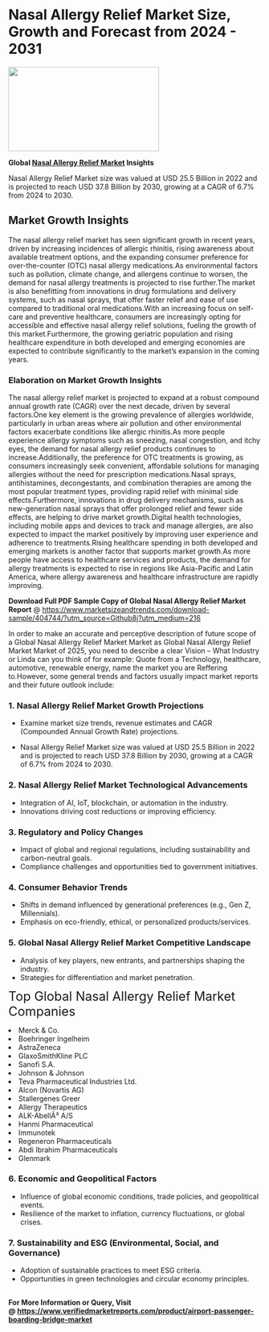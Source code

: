 <H1>Nasal Allergy Relief Market Size, Growth and Forecast from 2024 - 2031</H1><img class="aligncenter size-medium wp-image-584254" src="https://thirdeyenews.in/wp-content/uploads/2024/09/Global-Market-Research-300x168.jpeg" alt="" width="300" height="168" /><p><strong>Global&nbsp;<a href="https://www.marketsizeandtrends.com/download-sample/404744/?utm_source=Github8j?utm_medium=216">Nasal Allergy Relief Market</a> Insights</strong></p><p>Nasal Allergy Relief Market size was valued at USD 25.5 Billion in 2022 and is projected to reach USD 37.8 Billion by 2030, growing at a CAGR of 6.7% from 2024 to 2030.</p><p><h2>Market Growth Insights</h2> The nasal allergy relief market has seen significant growth in recent years, driven by increasing incidences of allergic rhinitis, rising awareness about available treatment options, and the expanding consumer preference for over-the-counter (OTC) nasal allergy medications.As environmental factors such as pollution, climate change, and allergens continue to worsen, the demand for nasal allergy treatments is projected to rise further.The market is also benefitting from innovations in drug formulations and delivery systems, such as nasal sprays, that offer faster relief and ease of use compared to traditional oral medications.With an increasing focus on self-care and preventive healthcare, consumers are increasingly opting for accessible and effective nasal allergy relief solutions, fueling the growth of this market.Furthermore, the growing geriatric population and rising healthcare expenditure in both developed and emerging economies are expected to contribute significantly to the market’s expansion in the coming years.<h3>Elaboration on Market Growth Insights</h3> The nasal allergy relief market is projected to expand at a robust compound annual growth rate (CAGR) over the next decade, driven by several factors.One key element is the growing prevalence of allergies worldwide, particularly in urban areas where air pollution and other environmental factors exacerbate conditions like allergic rhinitis.As more people experience allergy symptoms such as sneezing, nasal congestion, and itchy eyes, the demand for nasal allergy relief products continues to increase.Additionally, the preference for OTC treatments is growing, as consumers increasingly seek convenient, affordable solutions for managing allergies without the need for prescription medications.Nasal sprays, antihistamines, decongestants, and combination therapies are among the most popular treatment types, providing rapid relief with minimal side effects.Furthermore, innovations in drug delivery mechanisms, such as new-generation nasal sprays that offer prolonged relief and fewer side effects, are helping to drive market growth.Digital health technologies, including mobile apps and devices to track and manage allergies, are also expected to impact the market positively by improving user experience and adherence to treatments.Rising healthcare spending in both developed and emerging markets is another factor that supports market growth.As more people have access to healthcare services and products, the demand for allergy treatments is expected to rise in regions like Asia-Pacific and Latin America, where allergy awareness and healthcare infrastructure are rapidly improving.<p><span class=""><strong>Download Full PDF Sample Copy of Global Nasal Allergy Relief Market Report</strong> @ <a href="https://www.marketsizeandtrends.com/download-sample/404744/?utm_source=Github8j?utm_medium=216" target="_blank">https://www.marketsizeandtrends.com/download-sample/404744/?utm_source=Github8j?utm_medium=216</a></span></p><p>In order to make an accurate and perceptive description of future scope of a Global&nbsp;Nasal Allergy Relief Market Market as Global&nbsp;Nasal Allergy Relief Market Market of 2025, you need to describe a clear Vision &ndash; What Industry or Linda can you think of for example: Quote from a Technology, healthcare, automotive, renewable energy, name the market you are Reffering to.However, some general trends and factors usually impact market reports and their future outlook include:</p><h3>1.&nbsp;<strong>Nasal Allergy Relief Market Growth Projections</strong></h3><ul><li>Examine market size trends, revenue estimates and CAGR (Compounded Annual Growth Rate) projections.</li><li><p>Nasal Allergy Relief Market size was valued at USD 25.5 Billion in 2022 and is projected to reach USD 37.8 Billion by 2030, growing at a CAGR of 6.7% from 2024 to 2030.</p></li></ul><h3>2.&nbsp;<strong>Nasal Allergy Relief Market Technological Advancements</strong></h3><ul><li>Integration of AI, IoT, blockchain, or automation in the industry.</li><li>Innovations driving cost reductions or improving efficiency.</li></ul><h3>3.&nbsp;<strong>Regulatory and Policy Changes</strong></h3><ul><li>Impact of global and regional regulations, including sustainability and carbon-neutral goals.</li><li>Compliance challenges and opportunities tied to government initiatives.</li></ul><h3>4.&nbsp;<strong>Consumer Behavior Trends</strong></h3><ul><li>Shifts in demand influenced by generational preferences (e.g., Gen Z, Millennials).</li><li>Emphasis on eco-friendly, ethical, or personalized products/services.</li></ul><h3>5.&nbsp;<strong>Global Nasal Allergy Relief Market Competitive Landscape</strong></h3><ul><li>Analysis of key players, new entrants, and partnerships shaping the industry.</li><li>Strategies for differentiation and market penetration.</li></ul><p data-pm-slice="1 1 []"><span style="color: inherit; font-family: inherit; font-size: 25px;">Top Global Nasal Allergy Relief Market Companies</span></p><div class="" data-test-id=""><p><li>Merck & Co.</li><li> Boehringer Ingelheim</li><li> AstraZeneca</li><li> GlaxoSmithKline PLC</li><li> Sanofi S.A.</li><li> Johnson & Johnson</li><li> Teva Pharmaceutical Industries Ltd.</li><li> Alcon (Novartis AG)</li><li> Stallergenes Greer</li><li> Allergy Therapeutics</li><li> ALK-AbellÃ³ A/S</li><li> Hanmi Pharmaceutical</li><li> Immunotek</li><li> Regeneron Pharmaceuticals</li><li> Abdi Ibrahim Pharmaceuticals</li><li> Glenmark</li></p></div><h3>6.&nbsp;<strong>Economic and Geopolitical Factors</strong></h3><ul><li>Influence of global economic conditions, trade policies, and geopolitical events.</li><li>Resilience of the market to inflation, currency fluctuations, or global crises.</li></ul><h3>7.&nbsp;<strong>Sustainability and ESG (Environmental, Social, and Governance)</strong></h3><ul><li>Adoption of sustainable practices to meet ESG criteria.</li><li>Opportunities in green technologies and circular economy principles.</li></ul><h2><strong style="font-size: 14px;">For More Information or Query, Visit @&nbsp;</strong><a style="background-color: #ffffff; font-size: 14px;" href="https://www.marketsizeandtrends.com/report/nasal-allergy-relief-market/" target="_blank">https://www.verifiedmarketreports.com/product/airport-passenger-boarding-bridge-market</a></h2>